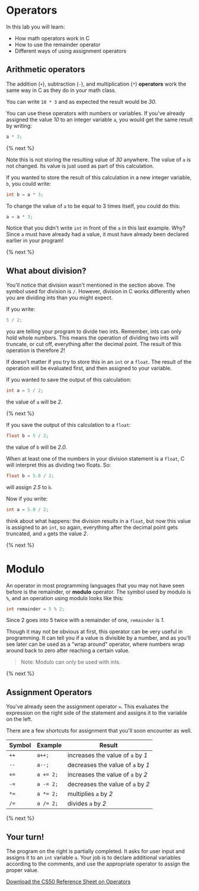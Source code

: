 # Operators

In this lab you will learn:

- How math operators work in C
- How to use the remainder operator
- Different ways of using assignment operators

## Arithmetic operators

The addition (`+`), subtraction (`-`), and multiplication (`*`) **operators** work the same way in C as they do in your math class.

You can write `10 * 3` and as expected the result would be *30*.

You can use these operators with numbers or variables. If you've already assigned the value *10* to an integer variable `a`, you would get the same result by writing:

```c
a * 3;
```

{% next %}

Note this is not storing the resulting value of *30* anywhere. The value of `a` is not changed. Its value is just used as part of this calculation.

If you wanted to store the result of this calculation in a new integer variable, `b`, you could write:

```c
int b = a * 3;
```

To change the value of `a` to be equal to 3 times itself, you could do this:

```c
a = a * 3;
```

Notice that  you didn't write `int` in front of the `a` in this last example. Why? Since `a` must have already had a value, it must have already been declared earlier in your program!

{% next %}

## What about division?

You'll notice that division wasn't mentioned in the section above. The symbol used for division is `/`. However, division in C works differently when you are dividing ints than you might expect.

If you write:

```c
5 / 2;
```

you are telling your program to divide two ints. Remember, ints can only hold whole numbers. This means the operation of dividing two ints will truncate, or cut off, everything after the decimal point. The result of this operation is therefore *2*!

If doesn't matter if you try to store this in an `int` or a `float`. The result of the operation will be evaluated first, and then assigned to your variable.

If you wanted to save the output of this calculation:

```c
int a = 5 / 2;
```

the value of `a` will be *2*.

{% next %}

If you save the output of this calculation to a `float`:

```c
float b = 5 / 2;
```

the value of `b` will be *2.0*.

When at least one of the numbers in your division statement is a `float`, C will interpret this as dividing two floats. So:

```c
float b = 5.0 / 2;
```

will assign *2.5* to `b`.


Now if you write:

```c
int a = 5.0 / 2;
```

think about what happens: the division results in a `float`, but now this value is assigned to an `int`, so again, everything after the decimal point gets truncated, and `a` gets the value *2*.

{% next %}

# Modulo

An operator in most programming languages that you may not have seen before is the remainder, or **modulo** operator. The symbol used by modulo is `%`, and an operation using modulo looks like this:

```c
int remainder = 5 % 2;
```

Since 2 goes into 5 twice with a remainder of one, `remainder` is *1*.

Though it may not be obvious at first, this operator can be very useful in programming. It can tell you if a value is divisible by a number, and as you'll see later can be used as a "wrap around" operator, where numbers wrap around back to zero after reaching a certain value.

> Note: Modulo can only be used with ints.

{% next %}

## Assignment Operators

You've already seen the assignment operator `=`. This evaluates the expression on the right side of the statement and assigns it to the variable on the left.

There are a few shortcuts for assignment that you'll soon encounter as well.

| Symbol     | Example      | Result |
| ------------- |------------------| ------- |
| `++`           | `a++;`    | increases the value of `a` by *1* |
| `--`         | `a--;`   | decreases the value of `a` by *1* |
| `+=`           | `a += 2;`           | increases the value of `a` by *2* |
| `-=`           | `a -= 2;`           | decreases the value of `a` by *2* |
| `*=`          | `a *= 2;`            | multiplies `a` by *2* |
| `/=`          | `a /= 2;`            | divides `a` by *2* |


{% next %}

## Your turn!

The program on the right is partially completed. It asks for user input and assigns it to an `int` variable `a`. Your job is to declare additional variables according to the comments, and use the appropriate operator to assign the proper value.

<!--
{% spoiler "Doug's video on operators" %}
{% video https://www.youtube.com/watch?v=f1xZf4iJDWE %}
Note: Boolean operators will be discussed in the Boolean Expressions Lab.
{% endspoiler %}
-->

[Download the CS50 Reference Sheet on Operators](https://cs50.harvard.edu/ap/2020/assets/pdfs/operators.pdf)
